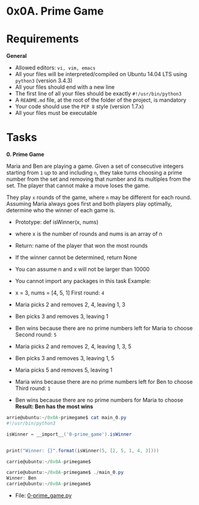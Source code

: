 # 0x0A. Prime Game

# Requirements
**General**
   * Allowed editors: `vi, vim, emacs`
   * All your files will be interpreted/compiled on Ubuntu 14.04 LTS using `python3` (version 3.4.3)
   * All your files should end with a new line
   * The first line of all your files should be exactly `#!/usr/bin/python3`
   * A `README.md` file, at the root of the folder of the project, is mandatory
   * Your code should use the `PEP 8` style (version 1.7.x)
   * All your files must be executable

# Tasks
**0. Prime Game**

Maria and Ben are playing a game. Given a set of consecutive integers starting from `1` up to and including `n`, they take turns choosing a prime number from the set and removing that number and its multiples from the set. The player that cannot make a move loses the game.

They play `x` rounds of the game, where `n` may be different for each round. Assuming Maria always goes first and both players play optimally, determine who the winner of each game is.

   * Prototype: def isWinner(x, nums)
   * where x is the number of rounds and nums is an array of n
   * Return: name of the player that won the most rounds
   * If the winner cannot be determined, return None
   * You can assume n and x will not be larger than 10000
   * You cannot import any packages in this task
Example:

   * x = 3, nums = [4, 5, 1]
First round: `4`

   * Maria picks 2 and removes 2, 4, leaving 1, 3
   * Ben picks 3 and removes 3, leaving 1
   * Ben wins because there are no prime numbers left for Maria to choose
Second round: `5`

   * Maria picks 2 and removes 2, 4, leaving 1, 3, 5
   * Ben picks 3 and removes 3, leaving 1, 5
   * Maria picks 5 and removes 5, leaving 1
   * Maria wins because there are no prime numbers left for Ben to choose
Third round: `1`

   * Ben wins because there are no prime numbers for Maria to choose
**Result: Ben has the most wins**
```powershell
arrie@ubuntu:~/0x0A-primegame$ cat main_0.py
#!/usr/bin/python3

isWinner = __import__('0-prime_game').isWinner


print("Winner: {}".format(isWinner(5, [2, 5, 1, 4, 3])))

carrie@ubuntu:~/0x0A-primegame$
```
```powershell
carrie@ubuntu:~/0x0A-primegame$ ./main_0.py
Winner: Ben
carrie@ubuntu:~/0x0A-primegame$
```
* File: [0-prime_game.py](./0-prime_game.py)